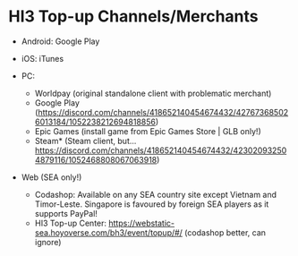 # HI3 Top-up Channels/Merchants

- Android: Google Play
- iOS: iTunes
- PC: 
    - Worldpay (original standalone client with problematic merchant)
    - Google Play (https://discord.com/channels/418652140454674432/427673685026013184/1052238212694818856)
    - Epic Games (install game from Epic Games Store | GLB only!)
    - Steam* (Steam client, but... https://discord.com/channels/418652140454674432/423020932504879116/1052468808067063918)

- Web (SEA only!)
    - Codashop: Available on any SEA country site except Vietnam and Timor-Leste. Singapore is favoured by foreign SEA players as it supports PayPal!
    - HI3 Top-up Center: https://webstatic-sea.hoyoverse.com/bh3/event/topup/#/ (codashop better, can ignore)
